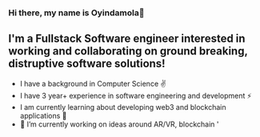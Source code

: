 ### Hi there, my name is Oyindamola👋
## I'm a Fullstack Software engineer interested in working and collaborating on ground breaking, distruptive software solutions!

- I have a background in Computer Science :v:
- I have 3 year+ experience in software engineering and development ⚡
- I am currently learning about developing web3 and blockchain applications :rocket:
- 🔭 I’m currently working on ideas around AR/VR, blockchain
'<br>
<br>

[instagram]: https://instagram.com/iron_dami
[linkedin]: https://www.linkedin.com/in/oyindamola-koleoso-738251144/
<!--
**Undercover-developer/Undercover-developer** is a ✨ _special_ ✨ repository because its `README.md` (this file) appears on your GitHub profile.

Here are some ideas to get you started:

- 🔭 I’m currently working on ...
- 🌱 I’m currently learning ...
- 👯 I’m looking to collaborate on ...
- 🤔 I’m looking for help with ...
- 💬 Ask me about ...
- 📫 How to reach me: ...
- 😄 Pronouns: ...
- ⚡ Fun fact: ...
-->
